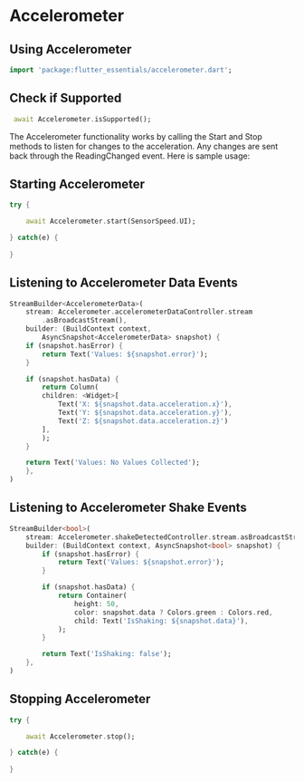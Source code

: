 # Accelerometer

## Using Accelerometer
```dart
import 'package:flutter_essentials/accelerometer.dart';
```

## Check if Supported
```dart
 await Accelerometer.isSupported();
```

The Accelerometer functionality works by calling the Start and Stop methods to listen for changes to the acceleration. Any changes are sent back through the ReadingChanged event. Here is sample usage:

## Starting Accelerometer
```dart
try {

    await Accelerometer.start(SensorSpeed.UI);

} catch(e) {
    
}

```

## Listening to Accelerometer Data Events
```dart
StreamBuilder<AccelerometerData>(
    stream: Accelerometer.accelerometerDataController.stream
        .asBroadcastStream(),
    builder: (BuildContext context,
        AsyncSnapshot<AccelerometerData> snapshot) {
    if (snapshot.hasError) {
        return Text('Values: ${snapshot.error}');
    }

    if (snapshot.hasData) {
        return Column(
        children: <Widget>[
            Text('X: ${snapshot.data.acceleration.x}'),
            Text('Y: ${snapshot.data.acceleration.y}'),
            Text('Z: ${snapshot.data.acceleration.z}')
        ],
        );
    }

    return Text('Values: No Values Collected');
    },
)

```

## Listening to Accelerometer Shake Events
```dart
StreamBuilder<bool>(
    stream: Accelerometer.shakeDetectedController.stream.asBroadcastStream(),
    builder: (BuildContext context, AsyncSnapshot<bool> snapshot) {
        if (snapshot.hasError) {
            return Text('Values: ${snapshot.error}');
        }

        if (snapshot.hasData) {
            return Container(
                height: 50,
                color: snapshot.data ? Colors.green : Colors.red,
                child: Text('IsShaking: ${snapshot.data}'),
            );
        }

        return Text('IsShaking: false');
    },
)

```


## Stopping Accelerometer
```dart
try {

    await Accelerometer.stop();

} catch(e) {
    
}

```